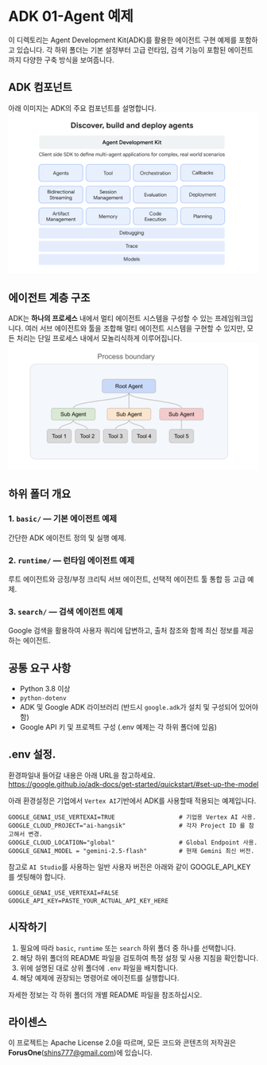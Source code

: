 # ADK 01-Agent 예제

이 디렉토리는 Agent Development Kit(ADK)를 활용한 에이전트 구현 예제를 포함하고 있습니다. 각 하위 폴더는 기본 설정부터 고급 런타임, 검색 기능이 포함된 에이전트까지 다양한 구축 방식을 보여줍니다.

## ADK 컴포넌트
아래 이미지는 ADK의 주요 컴포넌트를 설명합니다.
![adk component](https://github.com/ForusOne/adk_agent/blob/main/images/adk_components.png?raw=true)

## 에이전트 계층 구조
ADK는 **하나의 프로세스** 내에서 멀티 에이전트 시스템을 구성할 수 있는 프레임워크입니다. 여러 서브 에이전트와 툴을 조합해 멀티 에이전트 시스템을 구현할 수 있지만, 모든 처리는 단일 프로세스 내에서 모놀리식하게 이루어집니다.
![Agent Hierarchy](https://github.com/ForusOne/adk_agent/blob/main/images/multi-agent.png?raw=true)

## 하위 폴더 개요

### 1. `basic/` — 기본 에이전트 예제
간단한 ADK 에이전트 정의 및 실행 예제.

### 2. `runtime/` — 런타임 에이전트 예제
루트 에이전트와 긍정/부정 크리틱 서브 에이전트, 선택적 에이전트 툴 통합 등 고급 예제.

### 3. `search/` — 검색 에이전트 예제
Google 검색을 활용하여 사용자 쿼리에 답변하고, 출처 참조와 함께 최신 정보를 제공하는 에이전트.

## 공통 요구 사항
- Python 3.8 이상
- `python-dotenv`
- ADK 및 Google ADK 라이브러리 (반드시 `google.adk`가 설치 및 구성되어 있어야 함)
- Google API 키 및 프로젝트 구성 (.env 예제는 각 하위 폴더에 있음)

## .env 설정.
환경파일내 들어갈 내용은 아래 URL을 참고하세요.    
https://google.github.io/adk-docs/get-started/quickstart/#set-up-the-model 

아래 환경설정은 기업에서 `Vertex AI`기반에서 ADK를 사용할때 적용되는 예제입니다.    

```
GOOGLE_GENAI_USE_VERTEXAI=TRUE                  # 기업용 Vertex AI 사용.
GOOGLE_CLOUD_PROJECT="ai-hangsik"               # 각자 Project ID 를 참고해서 변경.
GOOGLE_CLOUD_LOCATION="global"                  # Global Endpoint 사용.
GOOGLE_GENAI_MODEL = "gemini-2.5-flash"         # 현재 Gemini 최신 버전.
```

참고로 `AI Studio`를 사용하는 일반 사용자 버전은 아래와 같이 GOOGLE_API_KEY 를 셋팅해야 합니다.  

```
GOOGLE_GENAI_USE_VERTEXAI=FALSE
GOOGLE_API_KEY=PASTE_YOUR_ACTUAL_API_KEY_HERE
```

## 시작하기

1. 필요에 따라 `basic`, `runtime` 또는 `search` 하위 폴더 중 하나를 선택합니다.
2. 해당 하위 폴더의 README 파일을 검토하여 특정 설정 및 사용 지침을 확인합니다.
3. 위에 설명된 대로 상위 폴더에 `.env` 파일을 배치합니다.
4. 해당 예제에 권장되는 명령어로 에이전트를 실행합니다.

자세한 정보는 각 하위 폴더의 개별 README 파일을 참조하십시오.

## 라이센스

이 프로젝트는 Apache License 2.0을 따르며, 모든 코드와 콘텐츠의 저작권은 **ForusOne**(shins777@gmail.com)에 있습니다.